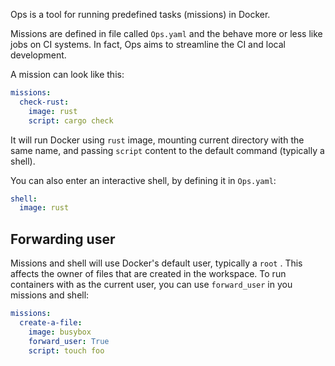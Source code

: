 Ops is a tool for running predefined tasks (missions) in Docker.

Missions are defined in file called `Ops.yaml` and the behave more or less like
jobs on CI systems. In fact, Ops aims to streamline the CI and local development.

A mission can look like this:

```yaml
missions:
  check-rust:
    image: rust
    script: cargo check
```

It will run Docker using `rust` image, mounting current directory with the same
name, and passing `script` content to the default command (typically a shell).

You can also enter an interactive shell, by defining it in `Ops.yaml`:

```yaml
shell:
  image: rust
```

## Forwarding user

Missions and shell will use Docker's default user, typically a `root` . This
affects the owner of files that are created in the workspace. To run containers
with as the current user, you can use `forward_user` in you missions and shell:

```yaml
missions:
  create-a-file:
    image: busybox
    forward_user: True
    script: touch foo
```
